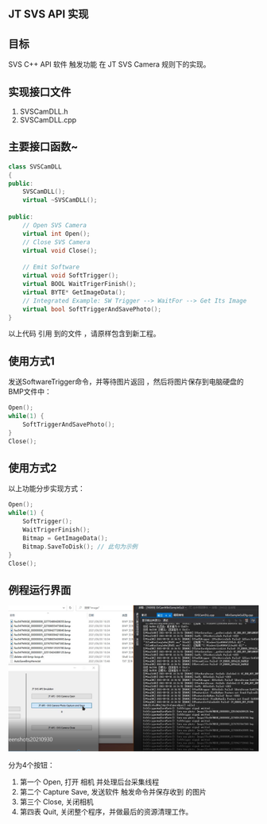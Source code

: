 JT SVS API 实现
---

## 目标
SVS C++ API 软件 触发功能 在 JT SVS Camera 规则下的实现。

## 实现接口文件 
1. SVSCamDLL.h
2. SVSCamDLL.cpp

## 主要接口函数~

```c++
class SVSCamDLL  
{
public:
	SVSCamDLL(); 
    virtual ~SVSCamDLL();

public:
    // Open SVS Camera
    virtual int Open();
    // Close SVS Camera
    virtual void Close();

	// Emit Software 
	virtual void SoftTrigger(); 
	virtual BOOL WaitTrigerFinish();
	virtual BYTE* GetImageData();
	// Integrated Example: SW Trigger --> WaitFor --> Get Its Image
    virtual bool SoftTriggerAndSavePhoto();
}
```
以上代码 引用 到的文件 ，请原样包含到新工程。



## 使用方式1
发送SoftwareTrigger命令，并等待图片返回 ，然后将图片保存到电脑硬盘的BMP文件中：
```c++
Open();
while(1) {
	SoftTriggerAndSavePhoto();
}
Close();
```

## 使用方式2
以上功能分步实现方式：
```c++
Open();
while(1) {
	SoftTrigger(); 
	WaitTrigerFinish();
	Bitmap = GetImageData();
	Bitmap.SaveToDisk(); // 此句为示例
}
Close();
```

## 例程运行界面
![](Screenshots-main.png)

分为4个按钮：
1. 第一个 Open, 打开 相机 并处理后台采集线程
2. 第二个 Capture Save, 发送软件 触发命令并保存收到 的图片
3. 第三个 Close, 关闭相机 
4. 第四表 Quit, 关闭整个程序，并做最后的资源清理工作。



